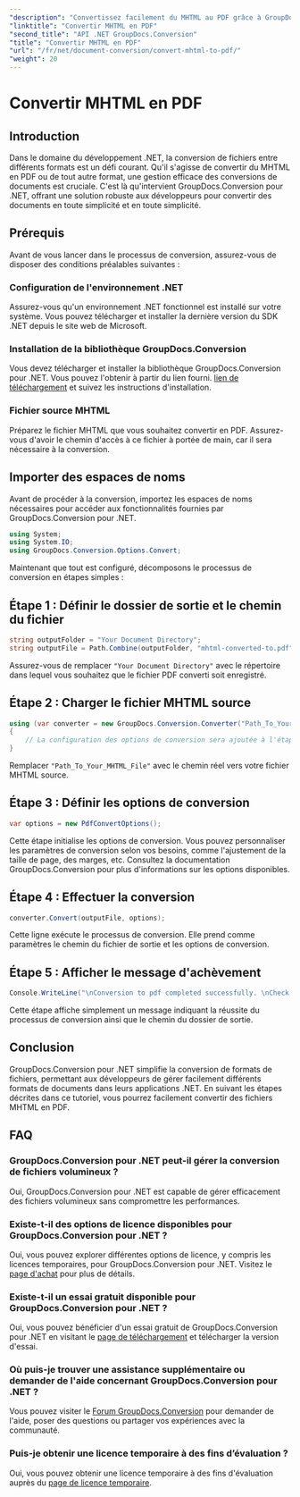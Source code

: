 ```yaml
---
"description": "Convertissez facilement du MHTML au PDF grâce à GroupDocs.Conversion pour .NET. Simplifiez la gestion de vos documents grâce à cette bibliothèque performante."
"linktitle": "Convertir MHTML en PDF"
"second_title": "API .NET GroupDocs.Conversion"
"title": "Convertir MHTML en PDF"
"url": "/fr/net/document-conversion/convert-mhtml-to-pdf/"
"weight": 20
---
```


# Convertir MHTML en PDF

## Introduction
Dans le domaine du développement .NET, la conversion de fichiers entre différents formats est un défi courant. Qu'il s'agisse de convertir du MHTML en PDF ou de tout autre format, une gestion efficace des conversions de documents est cruciale. C'est là qu'intervient GroupDocs.Conversion pour .NET, offrant une solution robuste aux développeurs pour convertir des documents en toute simplicité et en toute simplicité.
## Prérequis
Avant de vous lancer dans le processus de conversion, assurez-vous de disposer des conditions préalables suivantes :
### Configuration de l'environnement .NET
Assurez-vous qu'un environnement .NET fonctionnel est installé sur votre système. Vous pouvez télécharger et installer la dernière version du SDK .NET depuis le site web de Microsoft.
### Installation de la bibliothèque GroupDocs.Conversion
Vous devez télécharger et installer la bibliothèque GroupDocs.Conversion pour .NET. Vous pouvez l'obtenir à partir du lien fourni. [lien de téléchargement](https://releases.groupdocs.com/conversion/net/) et suivez les instructions d'installation.
### Fichier source MHTML
Préparez le fichier MHTML que vous souhaitez convertir en PDF. Assurez-vous d'avoir le chemin d'accès à ce fichier à portée de main, car il sera nécessaire à la conversion.

## Importer des espaces de noms
Avant de procéder à la conversion, importez les espaces de noms nécessaires pour accéder aux fonctionnalités fournies par GroupDocs.Conversion pour .NET.

```csharp
using System;
using System.IO;
using GroupDocs.Conversion.Options.Convert;
```

Maintenant que tout est configuré, décomposons le processus de conversion en étapes simples :
## Étape 1 : Définir le dossier de sortie et le chemin du fichier
```csharp
string outputFolder = "Your Document Directory";
string outputFile = Path.Combine(outputFolder, "mhtml-converted-to.pdf");
```
Assurez-vous de remplacer `"Your Document Directory"` avec le répertoire dans lequel vous souhaitez que le fichier PDF converti soit enregistré.
## Étape 2 : Charger le fichier MHTML source
```csharp
using (var converter = new GroupDocs.Conversion.Converter("Path_To_Your_MHTML_File"))
{
    // La configuration des options de conversion sera ajoutée à l'étape suivante
}
```
Remplacer `"Path_To_Your_MHTML_File"` avec le chemin réel vers votre fichier MHTML source.
## Étape 3 : Définir les options de conversion
```csharp
var options = new PdfConvertOptions();
```
Cette étape initialise les options de conversion. Vous pouvez personnaliser les paramètres de conversion selon vos besoins, comme l'ajustement de la taille de page, des marges, etc. Consultez la documentation GroupDocs.Conversion pour plus d'informations sur les options disponibles.
## Étape 4 : Effectuer la conversion
```csharp
converter.Convert(outputFile, options);
```
Cette ligne exécute le processus de conversion. Elle prend comme paramètres le chemin du fichier de sortie et les options de conversion.
## Étape 5 : Afficher le message d'achèvement
```csharp
Console.WriteLine("\nConversion to pdf completed successfully. \nCheck output in {0}", outputFolder);
```
Cette étape affiche simplement un message indiquant la réussite du processus de conversion ainsi que le chemin du dossier de sortie.

## Conclusion
GroupDocs.Conversion pour .NET simplifie la conversion de formats de fichiers, permettant aux développeurs de gérer facilement différents formats de documents dans leurs applications .NET. En suivant les étapes décrites dans ce tutoriel, vous pourrez facilement convertir des fichiers MHTML en PDF.
## FAQ
### GroupDocs.Conversion pour .NET peut-il gérer la conversion de fichiers volumineux ?
Oui, GroupDocs.Conversion pour .NET est capable de gérer efficacement des fichiers volumineux sans compromettre les performances.
### Existe-t-il des options de licence disponibles pour GroupDocs.Conversion pour .NET ?
Oui, vous pouvez explorer différentes options de licence, y compris les licences temporaires, pour GroupDocs.Conversion pour .NET. Visitez le [page d'achat](https://purchase.groupdocs.com/buy) pour plus de détails.
### Existe-t-il un essai gratuit disponible pour GroupDocs.Conversion pour .NET ?
Oui, vous pouvez bénéficier d'un essai gratuit de GroupDocs.Conversion pour .NET en visitant le [page de téléchargement](https://releases.groupdocs.com/) et télécharger la version d'essai.
### Où puis-je trouver une assistance supplémentaire ou demander de l'aide concernant GroupDocs.Conversion pour .NET ?
Vous pouvez visiter le [Forum GroupDocs.Conversion](https://forum.groupdocs.com/c/conversion/11) pour demander de l'aide, poser des questions ou partager vos expériences avec la communauté.
### Puis-je obtenir une licence temporaire à des fins d’évaluation ?
Oui, vous pouvez obtenir une licence temporaire à des fins d'évaluation auprès du [page de licence temporaire](https://purchase.groupdocs.com/temporary-license/).